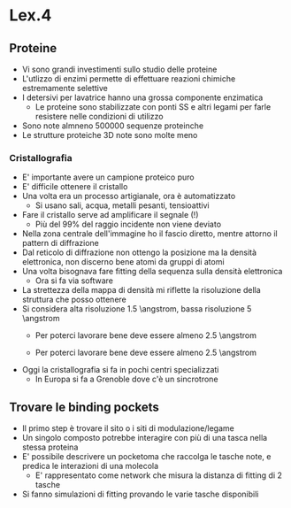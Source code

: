 # Lex.4

## Proteine
* Vi sono grandi investimenti sullo studio delle proteine
* L'utlizzo di enzimi permette di effettuare reazioni chimiche estremamente selettive
* I detersivi per lavatrice hanno una grossa componente enzimatica
	+ Le proteine sono stabilizzate con ponti SS e altri legami per farle resistere nelle condizioni di utilizzo
* Sono note almneno 500000 sequenze proteinche
* Le strutture proteiche 3D note sono molte meno

### Cristallografia
* E' importante avere un campione proteico puro
* E' difficile ottenere il cristallo
* Una volta era un processo artigianale, ora è automatizzato
	+ Si usano sali, acqua, metalli pesanti, tensioattivi
* Fare il cristallo serve ad amplificare il segnale (!)
	+ Più del 99% del raggio incidente non viene deviato
* Nella zona centrale dell'immagine ho il fascio diretto, mentre attorno il pattern di diffrazione
* Dal reticolo di diffrazione non ottengo la posizione ma la densità elettronica, non discerno bene atomi da gruppi di atomi
* Una volta bisognava fare fitting della sequenza sulla densità elettronica
	+ Ora si fa via software
* La strettezza della mappa di densità mi riflette la risoluzione della struttura che posso ottenere
* Si considera alta risoluzione 1.5 \angstrom, bassa risoluzione 5 \angstrom
	+ Per poterci lavorare bene deve essere almeno 2.5 \angstrom

	+ Per poterci lavorare bene deve essere almeno 2.5 \angstrom
* Oggi la cristallografia si fa in pochi centri specializzati
	+ In Europa si fa a Grenoble dove c'è un sincrotrone

## Trovare le binding pockets 
* Il primo step è trovare il sito o i siti di modulazione/legame
* Un singolo composto potrebbe interagire con più di una tasca nella stessa proteina
* E' possibile descrivere un pocketoma che raccolga le tasche note, e predica le interazioni di una molecola 
	+ E' rappresentato come network che misura la distanza di fitting di 2 tasche
* Si fanno simulazioni di fitting provando le varie tasche disponibili
